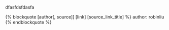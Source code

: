 dfasfdsfdasfa
<!-- more -->


{% blockquote [author[, source]] [link] [source_link_title] %}
author: robinliu
{% endblockquote %}